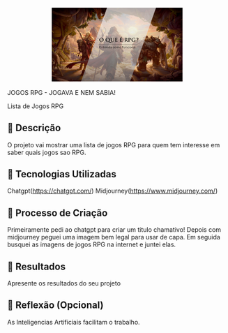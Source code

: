 <p align="center">
<img 
    src="capa rpg.png"
    width="300"
/>
</p>

JOGOS RPG - JOGAVA E NEM SABIA!



Lista de Jogos RPG

## 📒 Descrição
O projeto vai mostrar uma lista de jogos RPG para quem tem interesse em saber quais jogos sao RPG.

## 🤖 Tecnologias Utilizadas
Chatgpt(https://chatgpt.com/)
Midjourney(https://www.midjourney.com/)

## 🧐 Processo de Criação
Primeiramente pedi ao chatgpt para criar um titulo chamativo!
Depois com midjourney peguei uma imagem bem legal para usar de capa.
Em seguida busquei as imagens de jogos RPG na internet e juntei elas.
## 🚀 Resultados
Apresente os resultados do seu projeto

## 💭 Reflexão (Opcional)
As Inteligencias Artificiais facilitam o trabalho.
```

